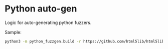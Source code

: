 # Python auto-gen

Logic for auto-generating python fuzzers.

Sample:

```sh
python3 -m python_fuzzgen.build -r https://github.com/html5lib/html5lib-python -l mylog1.txt -m 50
```
